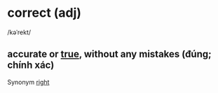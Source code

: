 # correct (adj)

/kəˈrekt/

## accurate or [true](true-adj.md#connected-with-facts-rather-than-things-that-have-been-invented-or-guessed-đúng-sự-thật), without any mistakes (đúng; chính xác)

Synonym [right](right-adj.md#true-or-correct-as-a-fact-đúng)